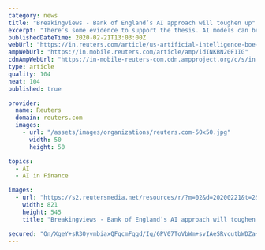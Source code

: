 ```yaml
---
category: news
title: "Breakingviews - Bank of England’s AI approach will toughen up"
excerpt: "There’s some evidence to support the thesis. AI models can be better at assessing creditworthiness than traditional ones, according to a recent Bank for International Settlements study that was based on data from a Chinese fintech firm. Because AI models can incorporate a range of data, such as phone-bill payments and other transactions ..."
publishedDateTime: 2020-02-21T13:03:00Z
webUrl: "https://in.reuters.com/article/us-artificial-intelligence-boe-breakingv-idINKBN20F1IG"
ampWebUrl: "https://in.mobile.reuters.com/article/amp/idINKBN20F1IG"
cdnAmpWebUrl: "https://in-mobile-reuters-com.cdn.ampproject.org/c/s/in.mobile.reuters.com/article/amp/idINKBN20F1IG"
type: article
quality: 104
heat: 104
published: true

provider:
  name: Reuters
  domain: reuters.com
  images:
    - url: "/assets/images/organizations/reuters.com-50x50.jpg"
      width: 50
      height: 50

topics:
  - AI
  - AI in Finance

images:
  - url: "https://s2.reutersmedia.net/resources/r/?m=02&d=20200221&t=2&i=1493276874&w=&fh=545px&fw=&ll=&pl=&sq=&r=LYNXMPEG1K0ZD"
    width: 821
    height: 545
    title: "Breakingviews - Bank of England’s AI approach will toughen up"

secured: "On/XgeY+sR3OyvmbiaxQFqcmFqgd/Iq/6PV07ToVbWm+svIAeSRvcutbWDZa+nNGF7nGd1tAl2vH/RbV1KBBXfoqEjKueOQQbPnadYCre3r5IWliZAXtk/8U+zIubhw5WnVqwYrAvLoBtAAGXR6eK78OxgfgtYimgkV8pZkrjmAb+tQ7kjNxvkgs6rcFDncvdd7J0JIuZGtXUUaWuCntaILBGNQ5uBwmb02+15sqpKieggxg4teJes0Ht8zSUayN3IFjxxlD4U2BsXa7CUXgnbgy0ezZps0xmk+sG6eWYmgXwzr3xOA54R5JjHLLPSqN;JSh9Sr7VM6CHTi0u8hgdXQ=="
---
```


